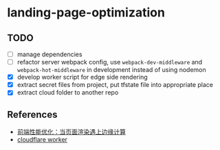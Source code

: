# landing-page-optimization

## TODO

-   [ ] manage dependencies
-   [ ] refactor server webpack config, use `webpack-dev-middleware` and `webpack-hot-middleware` in development instead of using nodemon
-   [x] develop worker script for edge side rendering
-   [x] extract secret files from project, put tfstate file into appropriate place
-   [x] extract cloud folder to another repo

## References

-   [前端性能优化：当页面渲染遇上边缘计算](https://mp.weixin.qq.com/s?__biz=MjM5MTA1MjAxMQ==&mid=2651237937&idx=1&sn=e548aa7465ff0be4e3040a690509b79a&chksm=bd4977b58a3efea380e9f04817b25093a44853907ce86c9283d635b6a6d61d562aa25ddfdcd7#rd)
-   [cloudflare worker](https://developers.cloudflare.com/workers/quickstart)

